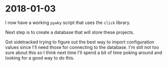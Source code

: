 # 2018-01-03

I now have a working `pywky` script that uses the `click` library.

Next step is to create a database that will store these projects.

Got sidetracked trying to figure out the best way to import configuration
values since I'll need those for connecting to the database. I'm still not too
sure about this so I think next time I'll spend a bit of time poking around and
looking for a good way to do this.
